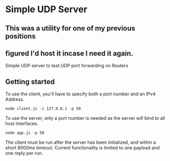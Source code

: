 # Simple UDP Server
## This was a utility for one of my previous positions
## figured I'd host it incase I need it again.

Simple UDP server to test UDP port forwarding on Routers

## Getting started

To use the client, you'll have to specify both a port number and an IPv4 Address.
```
node client.js -i 127.0.0.1 -p 50
```

To use the server, only a port number is needed as the server will bind to all host interfaces.
```
node app.js -p 50
```

The client must be run after the server has been initialized, and within a short 8000ms timeout.
Current functionality is limited to one payload and one reply per run.
